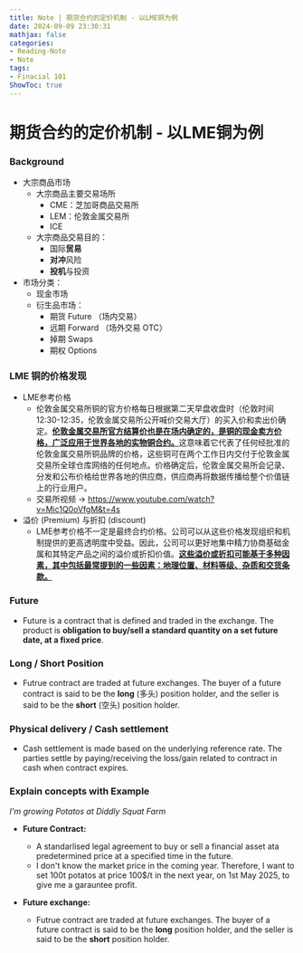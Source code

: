 ```yaml
---
title: Note | 期货合约的定价机制 - 以LME铜为例
date: 2024-09-09 23:30:31
mathjax: false
categories:
- Reading-Note
- Note
tags:
- Finacial 101
ShowToc: true
---
```


# 期货合约的定价机制 - 以LME铜为例

### Background 

- 大宗商品市场
  - 大宗商品主要交易场所
    - CME：芝加哥商品交易所
    - LEM：伦敦金属交易所
    - ICE
  - 大宗商品交易目的：
    - 国际**贸易**
    - **对冲**风险
    - **投机**与投资
- 市场分类：
  - 现金市场
  - 衍生品市场：
    - 期货 Future （场内交易）
    - 远期 Forward  （场外交易 OTC）
    - 掉期 Swaps 
    - 期权 Options 



### LME 铜的价格发现

- LME参考价格
  - 伦敦金属交易所铜的官方价格每日根据第二天早盘收盘时（伦敦时间 12:30-12:35，伦敦金属交易所公开喊价交易大厅）的买入价和卖出价确定。<u>**伦敦金属交易所官方结算价也是在场内确定的，是铜的现金卖方价格，广泛应用于世界各地的实物铜合约。**</u>这意味着它代表了任何经批准的伦敦金属交易所铜品牌的价格，这些铜可在两个工作日内交付于伦敦金属交易所全球仓库网络的任何地点。价格确定后，伦敦金属交易所会记录、分发和公布价格给世界各地的供应商，供应商再将数据传播给整个价值链上的行业用户。
  - 交易所视频 -> https://www.youtube.com/watch?v=Mic1Q0oVfgM&t=4s
- 溢价 (Premium) 与折扣 (discount)
  - LME参考价格不一定是最终合约价格。公司可以从这些价格发现组织和机制提供的更高透明度中受益。因此，公司可以更好地集中精力协商基础金属和其特定产品之间的溢价或折扣价值。**<u>这些溢价或折扣可能基于多种因素，其中包括最常提到的一些因素：地理位置、材料等级、杂质和交货条款。</u>**



### Future

- Future is a contract that is defined and traded in the exchange. The product is **obligation to buy/sell a standard quantity on a set future date, at a fixed price**.

  

### Long / Short Position

- Futrue contract are traded at future exchanges. The buyer of a future contract is said to be the **long** (多头) position holder, and the seller is said to be the **short** (空头) position holder.



### Physical delivery / Cash settlement

- Cash settlement is made based on the underlying reference rate. The parties settle by paying/receiving the loss/gain related to contract in cash when contract expires.



### Explain concepts with Example

*I'm growing Potatos at Diddly Squat Farm*

- **Future Contract:**
  - A standarlised legal agreement to buy or sell a financial asset ata predetermined price at a specified time in the future.
  - I don't know the market price in the coming year. Therefore, I want to set 100t potatos at price 100$/t in the next year, on 1st May 2025, to give me a garauntee profit.

- **Future exchange:**
  - Futrue contract are traded at future exchanges. The buyer of a future contract is said to be the **long** position holder, and the seller is said to be the **short** position holder.
